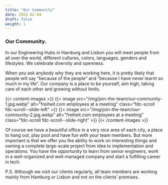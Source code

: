 ```yaml
---
title: "Our Community"
date: 2022-02-04
draft: false
weight: 1
---
```


### Our Community.

In our Engineering Hubs in Hamburg and Lisbon you will meet people from all over the world, different cultures, colors, languages, genders and lifestyles. We celebrate diversity and openness.

When you ask anybody why they are working here, it is pretty likely that people will say “because of the people” and “because I have never learnt so much in my life”. Our company is a place to be yourself, aim high, taking care of each other and growing without limits.

{{< content-images >}}
  {{< image src="/img/join-the-team/our-community-1.jpg.webp" alt="freiheit.com employees at a meeting" class="fdc-scroll fdc-scroll--slide-left" >}}
  {{< image src="/img/join-the-team/our-community-2.jpg.webp" alt="freiheit.com employees at a meeting" class="fdc-scroll fdc-scroll--slide-right" >}}
{{< /content-images >}}

Of course we have a beautiful office in a very nice area of each city, a place to hang out, play pool and have fun with your team members. But more important is that we offer you the ability to work on interesting things and owning a complete large-scale project from idea to implementation and operations. You have the opportunity to learn from senior engineers, work in a well-organized and well-managed company and start a fulfilling career in tech.

P.S. Although we visit our clients regularly, all team members are working mainly from Hamburg or Lisbon and not on the clients’ premises.




